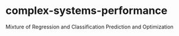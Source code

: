 # complex-systems-performance
 Mixture of Regression and Classification Prediction and Optimization

